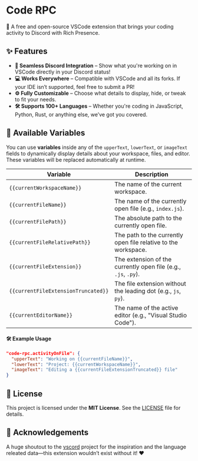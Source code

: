 # Code RPC  

🚀 A free and open-source VSCode extension that brings your coding activity to Discord with Rich Presence.  

## ✨ Features  

- **🔗 Seamless Discord Integration** – Show what you're working on in VSCode directly in your Discord status!  
- **💻 Works Everywhere** – Compatible with VSCode and all its forks. If your IDE isn’t supported, feel free to submit a PR!  
- **⚙️ Fully Customizable** – Choose what details to display, hide, or tweak to fit your needs.  
- **🛠️ Supports 100+ Languages** – Whether you're coding in JavaScript, Python, Rust, or anything else, we’ve got you covered.  

## 🔀 Available Variables  

You can use **variables** inside any of the `upperText`, `lowerText`, or `imageText` fields to dynamically display details about your workspace, files, and editor. These variables will be replaced automatically at runtime.  

| Variable | Description |
|----------|-------------|
| `{{currentWorkspaceName}}` | The name of the current workspace. |
| `{{currentFileName}}` | The name of the currently open file (e.g., `index.js`). |
| `{{currentFilePath}}` | The absolute path to the currently open file. |
| `{{currentFileRelativePath}}` | The path to the currently open file relative to the workspace. |
| `{{currentFileExtension}}` | The extension of the currently open file (e.g., `.js`, `.py`). |
| `{{currentFileExtensionTruncated}}` | The file extension without the leading dot (e.g., `js`, `py`). |
| `{{currentEditorName}}` | The name of the active editor (e.g., "Visual Studio Code"). |

#### 🛠 Example Usage  
```json
"code-rpc.activityOnFile": {
  "upperText": "Working on {{currentFileName}}",
  "lowerText": "Project: {{currentWorkspaceName}}",
  "imageText": "Editing a {{currentFileExtensionTruncated}} file"
}
```

## 📜 License  

This project is licensed under the **MIT License**. See the [LICENSE](LICENSE) file for details.  

## 🙌 Acknowledgements  

A huge shoutout to the [vscord](https://github.com/leonardssh/vscord) project for the inspiration and the language releated data—this extension wouldn’t exist without it! ❤️  
